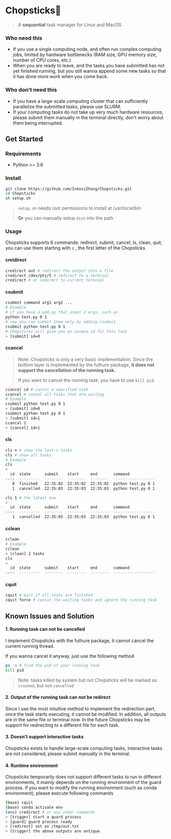 # Chopsticks🥢

> A **sequential** task manager for Linux and MacOS

### Who need this

- If you use a single computing node, and often run complex computing jobs, limited by hardware bottlenecks (RAM size, GPU memory size, number of CPU cores, etc.)
- When you are ready to leave, and the tasks you have submitted has not yet finished running, but you still wanna append some new tasks so that it has done more work when you come back.

### Who don't need this

- If you have a large-scale computing cluster that can sufficiently parallelize the submitted tasks, please use SLURM.
- If your computing tasks do not take up very much hardware resources, please submit them manually in the terminal directly, don't worry about them being interrupted.

## Get Started

### Requirements

- Python >= 3.6

### Install

```bash
git clone https://github.com/InkosiZhong/Chopsticks.git
cd Chopsticks
sh setup.sh
```

> `setup.sh` needs root permissions to install at /usr/local/bin
>
> **Or** you can manually setup  `dist` into the path

### Usage

Chopsticks supports 6 commands: redirect, submit, cancel, ls, clean, quit, you can use them starting with  `c` , the first letter of the Chopsticks

#### creidirect

```bash
credirect out # redirect the output into a file
credirect /dev/pts/5 # redirect to a terminal
credirect # or redirect to current terminal
```

#### csubmit

```bash
csubmit command arg1 arg2 ...
# Example
# if you have a add.py that input 2 args, such as
python test.py 0 1
# now you can submit them only by adding csubmit
csubmit python test.py 0 1
# Chopsticks will give you an unique id for this task
> [submit] id=0
```

#### ccancel

> Note: Chopsticks is only a very basic implementation. Since the bottom layer is implemented by the futhure package, **it does not support the cancellation of the running task.**
>
> If you want to cancel the running task, you have to use `kill pid`.

```bash
ccancel id # cancel a specified task
ccancel # cancel all tasks that are waiting
# Example
csubmit python test.py 0 1
> [submit] id=0
csubmit python test.py 0 1
> [submit] id=1
ccancal 1
> [cancel] id=1
```

#### cls

```bash
cls n # show the last-n tasks
cls # show all tasks
# Example
cls
>
  id  state      submit    start     end       command
----  ---------  --------  --------  --------  ------------------
   0  finished   22:35:02  22:35:02  22:35:02  python test.py 0 1
   1  cancelled  22:35:03  22:35:03  22:35:03  python test.py 0 1

cls 1 # the latest one
>
  id  state      submit    start     end       command
----  ---------  --------  --------  --------  ------------------
   1  cancelled  22:35:03  22:35:03  22:35:03  python test.py 0 1
```

#### cclean

```bash
cclean
# Example
cclean
> [clean] 2 tasks
cls
>
  id  state      submit    start     end       command
----  ---------  --------  --------  --------  ------------------
```

#### cquit

```bash
cquit # quit if all tasks are finished
cquit force # cancal the waiting tasks and ignore the running task
```

## Known Issues and Solution

#### 1. Running task can not be cancelled

I implement Chopsticks with the futhure package, it cannot cancel the current running thread.

If you wanna cancel it anyway, just use the following method

```bash
ps -a # find the pid of your running task
kill pid
```

> Note: tasks killed by system but not Chopsticks will be marked as `crashed`, but not `cancelled`

#### 2. Output of the running task can not be redirect

Since I use the most intuitive method to implement the redirection part, once the task starts executing, it cannot be modified. In addition, all outputs are in the same file or terminal now. In the future Chopsticks may be support for redirecting to a different file for each task.

#### 3. Doesn't support interactive tasks

Chopsticks exists to handle large-scale computing tasks, interactive tasks are not considered, please submit manually in the terminal.

#### 4. Runtime environment

Chopsticks temporarily does not support different tasks to run in different environments, it mainly depends on the running environment of the guard process. If you want to modify the running environment (such as conda environment), please execute following commands

```bash
(base) cquit
(base) conda activate env
(env) credirect # or any other commands
> [trigger] start a guard process
> [guard] guard process ready
> [redirect] set as /tmp/out.txt
> [trigger] the above outputs are antique
```